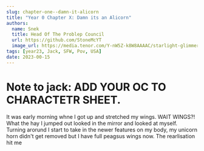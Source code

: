 ```yaml
---
slug: chapter-one--damn-it-alicorn
title: "Year 0 Chapter X: Damn its an Alicorn"
authors:
  name: Snek
  title: Head Of The Problep Council
  url: https://github.com/StoneMcYT
  image_url: https://media.tenor.com/Y-nW5Z-k8W8AAAAC/starlight-glimmer-blep.gif
tags: [year23, Jack, SFW, Pov, USA]
date: 2023-00-15
---
```


# Note to jack: ADD YOUR OC TO CHARACTETR SHEET.

It was early morning whne I got up and stretched my wings. WAIT WINGS?! What the hay I jumped out looked in the mirror and looked at myself. Turning arorund I start to take in the newer features on my body, my unicorn horn didn't get removed but I have full peagsus wings now. The rearlisation hit me
